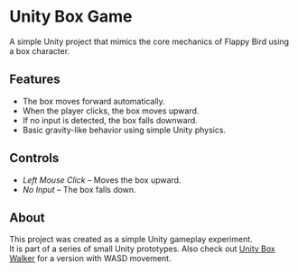 # Unity Box Game

A simple Unity project that mimics the core mechanics of Flappy Bird using a box character.

## Features

- The box moves forward automatically.
- When the player clicks, the box moves upward.
- If no input is detected, the box falls downward.
- Basic gravity-like behavior using simple Unity physics.

## Controls

- *Left Mouse Click* – Moves the box upward.
- *No Input* – The box falls down.

## About

This project was created as a simple Unity gameplay experiment.  
It is part of a series of small Unity prototypes. Also check out [Unity Box Walker](https://github.com/OnurFlix/unity-box-walker) for a version with WASD movement.
